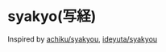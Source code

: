 # syakyo(写経)
Inspired by [achiku/syakyou](https://github.com/achiku/syakyou), [ideyuta/syakyou](https://github.com/ideyuta/syakyou)
